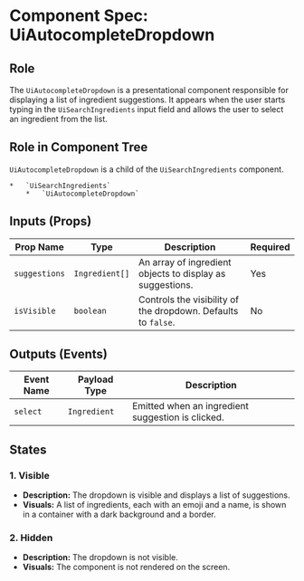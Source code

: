 # Component Spec: UiAutocompleteDropdown

## Role

The `UiAutocompleteDropdown` is a presentational component responsible for displaying a list of ingredient suggestions. It appears when the user starts typing in the `UiSearchIngredients` input field and allows the user to select an ingredient from the list.

## Role in Component Tree

`UiAutocompleteDropdown` is a child of the `UiSearchIngredients` component.

```
*   `UiSearchIngredients`
    *   `UiAutocompleteDropdown`
```

## Inputs (Props)

| Prop Name     | Type           | Description                                                   | Required |
| ------------- | -------------- | ------------------------------------------------------------- | -------- |
| `suggestions` | `Ingredient[]` | An array of ingredient objects to display as suggestions.     | Yes      |
| `isVisible`   | `boolean`      | Controls the visibility of the dropdown. Defaults to `false`. | No       |

## Outputs (Events)

| Event Name | Payload Type | Description                                       |
| ---------- | ------------ | ------------------------------------------------- |
| `select`   | `Ingredient` | Emitted when an ingredient suggestion is clicked. |

## States

### 1. Visible

- **Description:** The dropdown is visible and displays a list of suggestions.
- **Visuals:** A list of ingredients, each with an emoji and a name, is shown in a container with a dark background and a border.

### 2. Hidden

- **Description:** The dropdown is not visible.
- **Visuals:** The component is not rendered on the screen.
